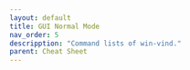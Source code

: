 ```yaml
---
layout: default
title: GUI Normal Mode
nav_order: 5
descripption: "Command lists of win-vind."
parent: Cheat Sheet
---
```


